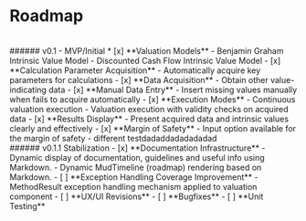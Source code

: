 
# Roadmap

<br />
###### v0.1 - MVP/Initial
* [x] **Valuation Models** 
    - Benjamin Graham Intrinsic Value Model
    - Discounted Cash Flow Intrinsic Value Model
- [x] **Calculation Parameter Acquisition**
    - Automatically acquire key parameters for calculations
- [x] **Data Acquisition**
    - Obtain other value-indicating data
- [x] **Manual Data Entry**
    - Insert missing values manually when fails to acquire automatically
- [x] **Execution Modes**
    - Continuous valuation execution
    - Valuation execution with validity checks on acquired data
- [x] **Results Display**
    - Present acquired data and intrinsic values clearly and effectively
- [x] **Margin of Safety**
    - Input option available for the margin of safety
    - different testdadaddadadadadad 

<br />
###### v0.1.1 Stabilization
- [x] **Documentation Infrastructure**
	- Dynamic display of documentation, guidelines and useful info using Markdown.
	- Dynamic MudTimeline (roadmap) rendering based on Markdown.
- [ ] **Exception Handling Coverage Improvement**
	- MethodResult exception handling mechanism applied to valuation component
- [ ] **UX/UI Revisions**
- [ ] **Bugfixes**
- [ ] **Unit Testing**


